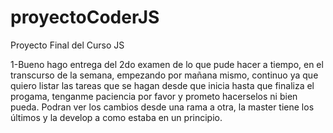 # proyectoCoderJS
Proyecto Final del Curso JS

1-Bueno hago entrega del 2do examen de lo que pude hacer a tiempo, en el transcurso de la semana, empezando por mañana mismo, continuo ya que quiero listar las tareas que se hagan desde que inicia hasta que finaliza el progama, tenganme paciencia por favor y prometo hacerselos ni bien pueda. Podran ver los cambios desde una rama a otra, la master tiene los últimos y la develop a como estaba en un principio.